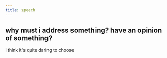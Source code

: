 ```yaml
---
title: speech
---
```


## why must i address something? have an opinion of something?
i think it's quite daring to choose
